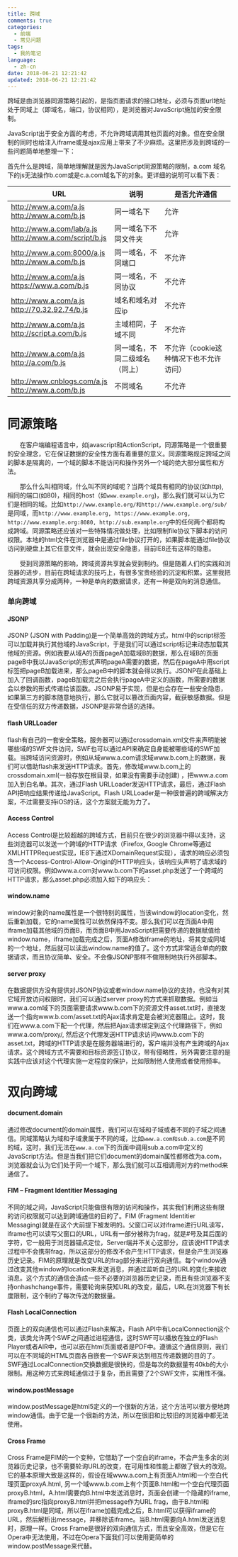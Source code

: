 ```yaml
---
title: 跨域
comments: true
categories:
  - 前端
  - 常见问题
tags:
  - 我的笔记
language:
  - zh-cn
date: 2018-06-21 12:21:42
updated: 2018-06-21 12:21:42
---
```

跨域是由浏览器同源策略引起的，是指页面请求的接口地址，必须与页面url地址处于同域上（即域名，端口，协议相同），是浏览器对JavaScript施加的安全限制。

JavaScript出于安全方面的考虑，不允许跨域调用其他页面的对象。但在安全限制的同时也给注入iframe或是ajax应用上带来了不少麻烦。这里把涉及到跨域的一些问题简单地整理一下：

首先什么是跨域，简单地理解就是因为JavaScript同源策略的限制，a.com 域名下的js无法操作b.com或是c.a.com域名下的对象。更详细的说明可以看下表：

URL | 说明 | 是否允许通信
--- | --- | ---
http://www.a.com/a.js <br> http://www.a.com/b.js	| 同一域名下 | 允许
http://www.a.com/lab/a.js <br> http://www.a.com/script/b.js | 同一域名下不同文件夹 | 允许
http://www.a.com:8000/a.js <br> http://www.a.com/b.js | 同一域名，不同端口 | 不允许
http://www.a.com/a.js <br> https://www.a.com/b.js | 同一域名，不同协议 | 不允许
http://www.a.com/a.js <br> http://70.32.92.74/b.js | 域名和域名对应ip | 不允许
http://www.a.com/a.js <br> http://script.a.com/b.js | 主域相同，子域不同 | 不允许
http://www.a.com/a.js <br> http://a.com/b.js | 同一域名，不同二级域名（同上）| 不允许（cookie这种情况下也不允许访问）
http://www.cnblogs.com/a.js <br> http://www.a.com/b.js | 不同域名 | 不允许


# 同源策略
　　在客户端编程语言中，如javascript和ActionScript，同源策略是一个很重要的安全理念，它在保证数据的安全性方面有着重要的意义。同源策略规定跨域之间的脚本是隔离的，一个域的脚本不能访问和操作另外一个域的绝大部分属性和方法。

　　那么什么叫相同域，什么叫不同的域呢？当两个域具有相同的协议(如http), 相同的端口(如80)，相同的host（如`www.example.org`)，那么我们就可以认为它们是相同的域。比如`http://www.example.org/和http://www.example.org/sub/`是同域，而`http://www.example.org, https://www.example.org, http://www.example.org:8080, http://sub.example.org`中的任何两个都将构成跨域。同源策略还应该对一些特殊情况做处理，比如限制file协议下脚本的访问权限。本地的html文件在浏览器中是通过file协议打开的，如果脚本能通过file协议访问到硬盘上其它任意文件，就会出现安全隐患，目前IE8还有这样的隐患。

　　受到同源策略的影响，跨域资源共享就会受到制约。但是随着人们的实践和浏览器的进步，目前在跨域请求的技巧上，有很多宝贵经验的沉淀和积累。这里我把跨域资源共享分成两种，一种是单向的数据请求，还有一种是双向的消息通信。

### 单向跨域
#### JSONP
JSONP (JSON with Padding)是一个简单高效的跨域方式，html中的script标签可以加载并执行其他域的JavaScript，于是我们可以通过script标记来动态加载其他域的资源。例如我要从域A的页面pageA加载域B的数据，那么在域B的页面pageB中我以JavaScript的形式声明pageA需要的数据，然后在pageA中用script标签把pageB加载进来，那么pageB中的脚本就会得以执行。JSONP在此基础上加入了回调函数，pageB加载完之后会执行pageA中定义的函数，所需要的数据会以参数的形式传递给该函数。JSONP易于实现，但是也会存在一些安全隐患，如果第三方的脚本随意地执行，那么它就可以篡改页面内容，截获敏感数据。但是在受信任的双方传递数据，JSONP是非常合适的选择。

#### flash URLLoader
flash有自己的一套安全策略，服务器可以通过crossdomain.xml文件来声明能被哪些域的SWF文件访问，SWF也可以通过API来确定自身能被哪些域的SWF加载。当跨域访问资源时，例如从域www.a.com请求域www.b.com上的数据，我们可以借助flash来发送HTTP请求。首先，修改域www.b.com上的crossdomain.xml(一般存放在根目录，如果没有需要手动创建) ，把www.a.com加入到白名单。其次，通过Flash URLLoader发送HTTP请求，最后，通过Flash API把响应结果传递给JavaScript。Flash URLLoader是一种很普遍的跨域解决方案，不过需要支持iOS的话，这个方案就无能为力了。

#### Access Control
Access Control是比较超越的跨域方式，目前只在很少的浏览器中得以支持，这些浏览器可以发送一个跨域的HTTP请求（Firefox, Google Chrome等通过XMLHTTPRequest实现，IE8下通过XDomainRequest实现），请求的响应必须包含一个Access-Control-Allow-Origin的HTTP响应头，该响应头声明了请求域的可访问权限。例如www.a.com对www.b.com下的asset.php发送了一个跨域的HTTP请求，那么asset.php必须加入如下的响应头：

#### window.name
window对象的name属性是一个很特别的属性，当该window的location变化，然后重新加载，它的name属性可以依然保持不变。那么我们可以在页面A中用iframe加载其他域的页面B，而页面B中用JavaScript把需要传递的数据赋值给window.name，iframe加载完成之后，页面A修改iframe的地址，将其变成同域的一个地址，然后就可以读出window.name的值了。这个方式非常适合单向的数据请求，而且协议简单、安全。不会像JSONP那样不做限制地执行外部脚本。

#### server proxy
在数据提供方没有提供对JSONP协议或者window.name协议的支持，也没有对其它域开放访问权限时，我们可以通过server proxy的方式来抓取数据。例如当www.a.com域下的页面需要请求www.b.com下的资源文件asset.txt时，直接发送一个指向www.b.com/asset.txt的Ajax请求肯定是会被浏览器阻止。这时，我们在www.a.com下配一个代理，然后把Ajax请求绑定到这个代理路径下，例如www.a.com/proxy/, 然后这个代理发送HTTP请求访问www.b.com下的asset.txt，跨域的HTTP请求是在服务器端进行的，客户端并没有产生跨域的Ajax请求。这个跨域方式不需要和目标资源签订协议，带有侵略性，另外需要注意的是实践中应该对这个代理实施一定程度的保护，比如限制他人使用或者使用频率。

# 双向跨域
#### document.domain
通过修改document的domain属性，我们可以在域和子域或者不同的子域之间通信。同域策略认为域和子域隶属于不同的域，比如`www.a.com和sub.a.com`是不同的域，这时，我们无法在`www.a.com`下的页面中调用sub.a.com中定义的JavaScript方法。但是当我们把它们document的domain属性都修改为a.com，浏览器就会认为它们处于同一个域下，那么我们就可以互相调用对方的method来通信了。

#### FIM – Fragment Identitier Messaging
不同的域之间，JavaScript只能做很有限的访问和操作，其实我们利用这些有限的访问权限就可以达到跨域通信的目的了。FIM (Fragment Identitier Messaging)就是在这个大前提下被发明的。父窗口可以对iframe进行URL读写，iframe也可以读写父窗口的URL，URL有一部分被称为frag，就是#号及其后面的字符，它一般用于浏览器锚点定位，Server端并不关心这部分，应该说HTTP请求过程中不会携带frag，所以这部分的修改不会产生HTTP请求，但是会产生浏览器历史记录。FIM的原理就是改变URL的frag部分来进行双向通信。每个window通过改变其他window的location来发送消息，并通过监听自己的URL的变化来接收消息。这个方式的通信会造成一些不必要的浏览器历史记录，而且有些浏览器不支持onhashchange事件，需要轮询来获知URL的改变，最后，URL在浏览器下有长度限制，这个制约了每次传送的数据量。

#### Flash LocalConnection
页面上的双向通信也可以通过Flash来解决，Flash API中有LocalConnection这个类，该类允许两个SWF之间通过进程通信，这时SWF可以播放在独立的Flash Player或者AIR中，也可以嵌在html页面或者是PDF中。遵循这个通信原则，我们可以在不同域的HTML页面各自嵌套一个SWF来达到相互传递数据的目的了。SWF通过LocalConnection交换数据是很快的，但是每次的数据量有40kb的大小限制。用这种方式来跨域通信过于复杂，而且需要了2个SWF文件，实用性不强。

#### window.postMessage
window.postMessage是html5定义的一个很新的方法，这个方法可以很方便地跨window通信。由于它是一个很新的方法，所以在很旧和比较旧的浏览器中都无法使用。

#### Cross Frame
Cross Frame是FIM的一个变种，它借助了一个空白的iframe，不会产生多余的浏览器历史记录，也不需要轮询URL的改变，在可用性和性能上都做了很大的改观。它的基本原理大致是这样的，假设在域www.a.com上有页面A.html和一个空白代理页面proxyA.html, 另一个域www.b.com上有个页面B.html和一个空白代理页面proxyB.html，A.html需要向B.html中发送消息时，页面会创建一个隐藏的iframe, iframe的src指向proxyB.html并把message作为URL frag，由于B.html和proxyB.html是同域，所以在iframe加载完成之后，B.html可以获得iframe的URL，然后解析出message，并移除该iframe。当B.html需要向A.html发送消息时，原理一样。Cross Frame是很好的双向通信方式，而且安全高效，但是它在Opera中无法使用，不过在Opera下面我们可以使用更简单的window.postMessage来代替。